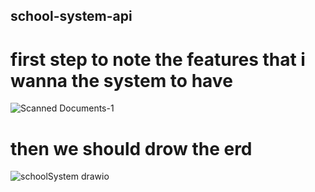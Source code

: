 ## school-system-api
# first step to note the features that i wanna the system to have
![Scanned Documents-1](https://github.com/user-attachments/assets/2f514128-14c3-4832-8575-3572494ff190)


# then we should drow the erd
![schoolSystem drawio](https://github.com/user-attachments/assets/20b65364-ebaa-4c9d-90fc-a51c4f090ba4)
